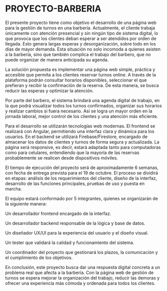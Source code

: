 # PROYECTO-BARBERIA
El presente proyecto tiene como objetivo el desarrollo de una página web para la gestión de turnos en una barbería. Actualmente, el cliente trabaja únicamente con atención presencial y sin ningún tipo de sistema digital, lo que provoca que los clientes deban esperar a ser atendidos por orden de llegada. Esto genera largas esperas y desorganización, sobre todo en los días de mayor demanda. Esta situación no solo incomoda a quienes asisten a la barbería, sino que también complica el trabajo del barbero, que no puede organizar de manera anticipada su agenda.

La solución propuesta es implementar una página web simple, práctica y accesible que permita a los clientes reservar turnos online. A través de la plataforma podrán consultar horarios disponibles, seleccionar el que prefieran y recibir la confirmación de la reserva. De esta manera, se busca reducir las esperas y optimizar la atención.

Por parte del barbero, el sistema brindará una agenda digital de trabajo, en la que podrá visualizar todos los turnos confirmados, organizar sus horarios y realizar cambios si fuera necesario. Así se logra un mayor orden en la jornada laboral, mejor control de los clientes y una atención más eficiente.

Para el desarrollo se utilizarán tecnologías web modernas. El frontend se realizará con Angular, permitiendo una interfaz clara y dinámica para los usuarios. En el backend se utilizará Firebase/Firestore, encargado de almacenar los datos de clientes y turnos de forma segura y actualizada. La página será responsive, es decir, estará adaptada tanto para computadoras como para celulares, entendiendo que la mayoría de las reservas probablemente se realicen desde dispositivos móviles.

El tiempo de ejecución del proyecto será de aproximadamente 6 semanas, con fecha de entrega prevista para el 19 de octubre. El proceso se dividirá en etapas: análisis de los requerimientos del cliente, diseño de la interfaz, desarrollo de las funciones principales, pruebas de uso y puesta en marcha.

El equipo estará conformado por 5 integrantes, quienes se organizarán de la siguiente manera:

Un desarrollador frontend encargado de la interfaz.

Un desarrollador backend responsable de la lógica y base de datos.

Un diseñador UX/UI para la experiencia del usuario y el diseño visual.

Un tester que validará la calidad y funcionamiento del sistema.

Un coordinador del proyecto que gestionará los plazos, la comunicación y el cumplimiento de los objetivos.

En conclusión, este proyecto busca dar una respuesta digital concreta a un problema real que afecta a la barbería. Con la página web de gestión de turnos se espera mejorar la organización del trabajo, reducir las demoras y ofrecer una experiencia más cómoda y ordenada para todos los clientes.

